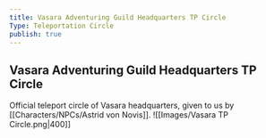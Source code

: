 ```yaml
---
title: Vasara Adventuring Guild Headquarters TP Circle
Type: Teleportation Circle
publish: true
---
```


## Vasara Adventuring Guild Headquarters TP Circle
Official teleport circle of Vasara headquarters, given to us by [[Characters/NPCs/Astrid von Novis]]. 
![[Images/Vasara TP Circle.png|400]]
